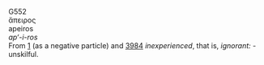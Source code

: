 <body>
  <p>G552<br>  ἄπειρος  <br> apeiros  <br><i>ap‘-i-ros </i><br>From <a href="g0001.htm">1</a> (as a negative particle) and <a href="g3984.htm">3984</a>  <i>inexperienced</i>, that is, <i>ignorant:</i> - unskilful.<br></p>
 </body>